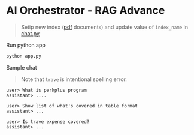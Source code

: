 # AI Orchestrator - RAG Advance

> Setip new index ([pdf](../Challenge1/pdf) documents) and update value of `index_name` in [chat.py](./chat.py)

Run python app

```bash
python app.py
```

Sample chat

> Note that `trave` is intentional spelling error.

```
user> What is perkplus program
assistant> ....

user> Show list of what's covered in table format
assistant> ...

user> Is trave expense covered?
assistant> ...
```